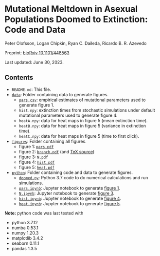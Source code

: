 # Mutational Meltdown in Asexual Populations Doomed to Extinction: Code and Data 

Peter Olofsson, Logan Chipkin, Ryan C. Daileda, Ricardo B. R. Azevedo

Preprint: [bioRxiv 10.1101/448563](https://www.biorxiv.org/content/10.1101/448563v3)

Last updated: June 30, 2023.

## Contents

* `README.md`: This file.
* [`data`](data): Folder containing data to generate figures.
    * [`pars.csv`](data/pars.csv): empirical estimates of mutational parameters used to generate
      figure 1.
    * `hist.npy`: extinction times from stochastic simulations under default
      mutational parameters used to generate figure 4. 
    * `heatA.npy`: data for heat maps in figure 5 (mean extinction time).
    * `heatB.npy`: data for heat maps in figure 5 (variance in extinction time).
    * `heatC.npy`: data for heat maps in figure 5 (time to first click).
* [`figures`](figures): Folder containing all figures.
    * figure 1: [`pars.pdf`](figures/pars.pdf)
    * figure 2: [`branch.pdf`](figures/branch.pdf) (and [TeX source](figures/branch.tex))
    * figure 3: [`N.pdf`](figures/N.pdf)
    * figure 4: [`hist.pdf`](figures/hist.pdf)
    * figure 5: [`heat.pdf`](figures/heat.pdf)
* [`python`](python): Folder containing code and data to generate figures.
    * [`doomed.py`](python/doomed.py): Python 3.7 code to do numerical calculations and run simulations.
    * [`pars.ipynb`](python/pars.ipynb): Jupyter notebook to generate [figure 1](figures/pars.pdf).
    * [`N.ipynb`](python/N.ipynb): Jupyter notebook to generate [figure 3](figures/N.pdf).
    * [`hist.ipynb`](python/hist.ipynb): Jupyter notebook to generate [figure 4](figures/hist.pdf).
    * [`heat.ipynb`](python/heat.ipynb): Jupyter notebook to generate [figure
      5](figures/heat.pdf).

**Note:** python code was last tested with 
* python 3.7.12
* numba 0.53.1
* numpy 1.20.3
* matplotlib 3.4.2
* seaborn 0.11.1 
* pandas 1.3.5 
